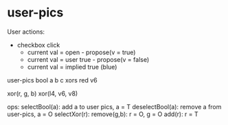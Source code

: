 # user-pics

User actions:
- checkbox click
  - current val = open - propose(v = true)
  - current val = user true - propose(v = false)
  - current val = implied true (blue)

user-pics
    bool
        a
        b
        c
    xors
        red
        v6

xor(r, g, b)
xor(l4, v6, v8)

ops:
    selectBool(a):
        add a to user pics, a = T
    deselectBool(a):
        remove a from user-pics, a = O
    selectXor(r):
        remove(g,b): r = O, g = O
        add(r): r = T